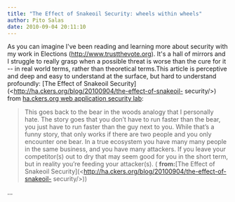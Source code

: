 ```yaml
---
title: "The Effect of Snakeoil Security: wheels within wheels"
author: Pito Salas
date: 2010-09-04 20:11:10
---
```



As you can imagine I've been reading and learning more about security with my
work in Elections (http://www.trustthevote.org). It's a hall of mirrors and I
struggle to really grasp when a possible threat is worse than the cure for it
-- in real world terms, rather than theoretical terms.This article is
perceptive and deep and easy to understand at the surface, but hard to
understand profoundly: [The Effect of Snakeoil
Security](<http://ha.ckers.org/blog/20100904/the-effect-of-snakeoil-
security/>) from [ha.ckers.org web application security
lab](<http://ha.ckers.org/blog/feed/>):

> This goes back to the bear in the woods analogy that I personally hate. The
> story goes that you don’t have to run faster than the bear, you just have to
> run faster than the guy next to you. While that’s a funny story, that only
> works if there are two people and you only encounter one bear. In a true
> ecosystem you have many many people in the same business, and you have many
> attackers. If you leave your competitor(s) out to dry that may seem good for
> you in the short term, but in reality you’re feeding your attacker(s). (
> **from:**[The Effect of Snakeoil
> Security](<http://ha.ckers.org/blog/20100904/the-effect-of-snakeoil-
> security/>))

…


